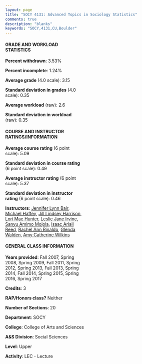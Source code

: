 ```yaml
---
layout: page
title: "SOCY 4131: Advanced Topics in Sociology Statistics"
comments: true
description: "blanks"
keywords: "SOCY,4131,CU,Boulder"
---
```

<head>
<script src="https://ajax.googleapis.com/ajax/libs/jquery/2.1.3/jquery.min.js"></script>
<script src="https://dl.dropboxusercontent.com/s/pc42nxpaw1ea4o9/highcharts.js?dl=0"></script>
<!-- <script src="../assets/js/highcharts.js"></script> -->
<style type="text/css">@font-face {
	font-family: "Bebas Neue";
	src: url(https://www.filehosting.org/file/details/544349/BebasNeue Regular.otf) format("opentype");
	}
	h1.Bebas { 
		font-family: "Bebas Neue", Verdana, Tahoma;
	}
</style>
</head>
<body>
	<div id="container" style="float: right; width: 45%; height: 88%; margin-left: 2.5%; margin-right: 2.5%;"></div>
	<script language="JavaScript">
		$(document).ready(function() {
		var chart = {type: 'column'};
		var title = {text: 'Grade Distribution'};
		var xAxis = {categories: ['A','B','C','D','F'],crosshair: true};
		var yAxis = {min: 0,title: {text: 'Percentage'}};
		var tooltip = {headerFormat: '<center><b><span style="font-size:20px">{point.key}</span></b></center>',
		               pointFormat: '<td style="padding:0"><b>{point.y:.1f}%</b></td>',
		               footerFormat: '</table>',shared: true,useHTML: true};
		var plotOptions = {column: {pointPadding: 0.0,borderWidth: 0}};  
		var credits = {enabled: false};var series= [{name: 'Percent',data: [43.48,38.38,13.08,2.7,2.36,]}];
		var json = {};
		json.chart = chart;
		json.title = title;
		json.tooltip = tooltip;
		json.xAxis = xAxis;
		json.yAxis = yAxis;  
		json.series = series;
		json.plotOptions = plotOptions;  
		json.credits = credits;
		$('#container').highcharts(json);
	});
	</script>
</body>
			   
#### GRADE AND WORKLOAD STATISTICS

**Percent withdrawn**: 3.53%

**Percent incomplete**: 1.24%

**Average grade** (4.0 scale): 3.15

**Standard deviation in grades** (4.0 scale): 0.35

**Average workload** (raw): 2.6

**Standard deviation in workload** (raw): 0.35

#### COURSE AND INSTRUCTOR RATINGS/INFORMATION

**Average course rating** (6 point scale): 5.09

**Standard deviation in course rating** (6 point scale): 0.49

**Average instructor rating** (6 point scale): 5.37

**Standard deviation in instructor rating** (6 point scale): 0.46

**Instructors**: <a href='../../instructors/Jennifer_Lynn_Bair'>Jennifer Lynn Bair</a>, <a href='../../instructors/Michael_Haffey'>Michael Haffey</a>, <a href='../../instructors/Jill_Lindsey_Harrison'>Jill Lindsey Harrison</a>, <a href='../../instructors/Lori_Mae_Hunter'>Lori Mae Hunter</a>, <a href='../../instructors/Leslie_Jane_Irvine'>Leslie Jane Irvine</a>, <a href='../../instructors/Sanyu_Amimo_Mojola'>Sanyu Amimo Mojola</a>, <a href='../../instructors/Isaac_Ariail_Reed'>Isaac Ariail Reed</a>, <a href='../../instructors/Rachel_Ann_Rinaldo'>Rachel Ann Rinaldo</a>, <a href='../../instructors/Glenda_Walden'>Glenda Walden</a>, <a href='../../instructors/Amy_Catherine_Wilkins'>Amy Catherine Wilkins</a>

#### GENERAL CLASS INFORMATION

**Years provided**: Fall 2007, Spring 2008, Spring 2009, Fall 2011, Spring 2012, Spring 2013, Fall 2013, Spring 2014, Fall 2014, Spring 2015, Spring 2016, Spring 2017

**Credits**: 3

**RAP/Honors class?** Neither

**Number of Sections**: 20

**Department**: SOCY

**College**: College of Arts and Sciences

**A&S Division**: Social Sciences

**Level**: Upper

**Activity**: LEC - Lecture
